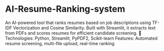 # AI-Resume-Ranking-system
An AI-powered tool that ranks resumes based on job descriptions using TF-IDF Vectorization and Cosine Similarity. Built with Streamlit, it extracts text from PDFs and scores resumes for efficient candidate screening.  🔹 Technologies: Python, Streamlit, PyPDF2, Scikit-learn  Features: Automated resume screening, multi-file upload, real-time ranking
